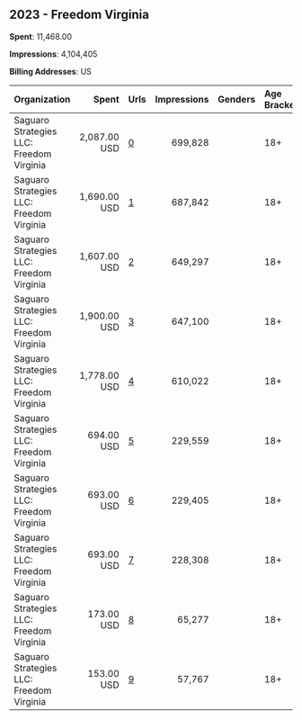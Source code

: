 ## 2023 - Freedom Virginia 
**Spent**: 11,468.00

**Impressions**: 4,104,405

**Billing Addresses**: US

|Organization|Spent|Urls|Impressions|Genders|Age Brackets|Country Codes|
|:---|---:|:---|---:|:---|:---|:---|
|Saguaro Strategies LLC: Freedom Virginia|2,087.00 USD|[0](https://www.snap.com/political-ads/asset/d2b04ec38d55b5d3bb9934cd0b01dab941443565095dcd46acff5230e354d827?mediaType=mp4)|699,828||18+|united states|
|Saguaro Strategies LLC: Freedom Virginia|1,690.00 USD|[1](https://www.snap.com/political-ads/asset/d045bc816d890526e1cfef5ca32a7e66fc25c36c4a84b70e3529914e5a9d54b0?mediaType=png)|687,842||18+|united states|
|Saguaro Strategies LLC: Freedom Virginia|1,607.00 USD|[2](https://www.snap.com/political-ads/asset/4a1b0adc8393b762a10611756689cc990cf1ab938a0bf79723538cc89b3d83b1?mediaType=png)|649,297||18+|united states|
|Saguaro Strategies LLC: Freedom Virginia|1,900.00 USD|[3](https://www.snap.com/political-ads/asset/85d6ffad47872ea836ddba4186b39dedaa0c74c1eb98d40c38122359f317a916?mediaType=mp4)|647,100||18+|united states|
|Saguaro Strategies LLC: Freedom Virginia|1,778.00 USD|[4](https://www.snap.com/political-ads/asset/75336f9775903c5741f029c28d00552e5be048e0a347e0e30edac9a8ab34b228?mediaType=mp4)|610,022||18+|united states|
|Saguaro Strategies LLC: Freedom Virginia|694.00 USD|[5](https://www.snap.com/political-ads/asset/358e710f89162e5700dd8bcc00e5e8c7b6fc9a8701b5edb7b07eb5ed598aa8b9?mediaType=mp4)|229,559||18+|united states|
|Saguaro Strategies LLC: Freedom Virginia|693.00 USD|[6](https://www.snap.com/political-ads/asset/2b32a9c5efa5669b562259eaf1abd04fccd24b994eebed65326b67a5cc05963f?mediaType=mp4)|229,405||18+|united states|
|Saguaro Strategies LLC: Freedom Virginia|693.00 USD|[7](https://www.snap.com/political-ads/asset/3caaa03796a9f733edf5dd2511826d0965abc507e11c5a9265891ea8c643c692?mediaType=mp4)|228,308||18+|united states|
|Saguaro Strategies LLC: Freedom Virginia|173.00 USD|[8](https://www.snap.com/political-ads/asset/8bd287184c00f74ccd6061b311a0bb44d2f00f220b7a8097b2b3908804891c06?mediaType=png)|65,277||18+|united states|
|Saguaro Strategies LLC: Freedom Virginia|153.00 USD|[9](https://www.snap.com/political-ads/asset/c89ffed7832016f8e3985eb717128a41e48fee4eccd54592faa96340ffc4b12d?mediaType=png)|57,767||18+|united states|
